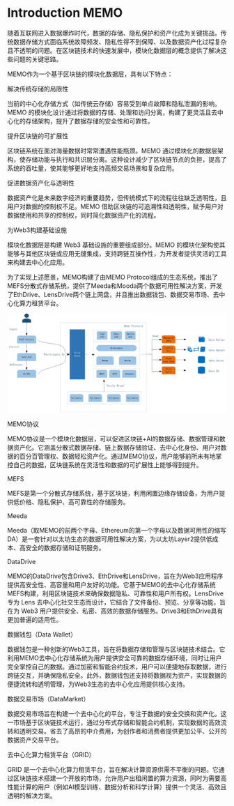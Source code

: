# Introduction MEMO

随着互联网进入数据爆炸时代，数据的存储、隐私保护和资产化成为关键挑战。传统数据存储方式面临系统故障频发、隐私性得不到保障、以及数据资产化过程复杂且不透明的问题。在区块链技术的快速发展中，模块化数据层的概念提供了解决这些问题的关键思路。

MEMO作为一个基于区块链的模块化数据层，具有以下特点：

解决传统存储的局限性

当前的中心化存储方式（如传统云存储）容易受到单点故障和隐私泄漏的影响。MEMO 的模块化设计通过将数据的存储、处理和访问分离，构建了更灵活且去中心化的存储架构，提升了数据存储的安全性和可靠性。

提升区块链的可扩展性

区块链系统在面对海量数据时常常遭遇性能瓶颈。MEMO 通过模块化的数据层架构，使存储功能与执行和共识层分离。这种设计减少了区块链节点的负担，提高了系统的吞吐量，使其能够更好地支持高频交易场景和复杂应用。

促进数据资产化与透明性

数据资产化是未来数字经济的重要趋势，但传统模式下的流程往往缺乏透明性，且用户对数据的控制权不足。MEMO 借助区块链的可追溯性和透明性，赋予用户对数据使用和共享的控制权，同时简化数据资产化的流程。

为Web3构建基础设施

模块化数据层是构建 Web3 基础设施的重要组成部分。MEMO 的模块化架构使其能够与其他区块链或应用无缝集成，支持跨链互操作性，为开发者提供灵活的工具来构建去中心化应用。

为了实现上述愿景，MEMO构建了由MEMO Protocol组成的生态系统，推出了MEFS分散式存储系统，提供了Meeda和Mooda两个数据可用性解决方案，开发了EthDrive、LensDrive两个链上网盘，并且推出数据钱包、数据交易市场、去中心化算力租赁平台。

<img src="../images/overview.png" title="" alt="" data-align="center">

MEMO协议

MEMO协议是一个模块化数据层，可以促进区块链+AI的数据存储、数据管理和数据资产化。它涵盖分散式数据存储、链上数据存储验证、去中心化身份、用户对数据的百分百管理权、数据轻松资产化。通过MEMO协议，用户能够前所未有地掌控自己的数据，区块链系统在灵活性和数据的可扩展性上能够得到提升。

MEFS

MEFS是第一个分散式存储系统，基于区块链，利用闲置边缘存储设备，为用户提供低价格、隐私保护、高可靠性的存储服务。

Meeda

Meeda（取MEMO的前两个字母、Ethereum的第一个字母以及数据可用性的缩写DA）是一套针对以太坊生态的数据可用性解决方案，为以太坊Layer2提供低成本、高安全的数据存储和证明服务。

DataDrive

MEMO的DataDrive包含Drive3、EthDrive和LensDrive，旨在为Web3应用程序提供高安全性、高容量和用户友好的功能。它基于MEMO的去中心化存储系统MEFS构建，利用区块链技术来确保数据隐私、可靠性和用户所有权。LensDrive专为 Lens 去中心化社交生态而设计，它结合了文件备份、预览、分享等功能，旨在为 Web3 用户提供安全、私密、高效的数据存储服务。Drive3和EthDrive具有更加普遍的适用性。

数据钱包（Data Wallet）

数据钱包是一种创新的Web3工具，旨在将数据存储和管理与区块链技术结合。它利用MEMO去中心化存储系统为用户提供安全可靠的数据存储环境，同时让用户完全掌控自己的数据。通过加密和智能合约技术，用户可以便捷地存取数据，进行跨链交互，并确保隐私安全。此外，数据钱包还支持将数据视为资产，实现数据的便捷流转和透明管理，为Web3生态的去中心化应用提供核心支持。

数据交易市场（DataMarket）

数据交易市场旨在构建一个去中心化的平台，专注于数据的安全交换和资产化。这一市场基于区块链技术运行，通过分布式存储和智能合约机制，实现数据的高效流转和透明交易。省去了高昂的中介费用，为创作者和消费者提供更加公平、公开的数据资产交易平台。

去中心化算力租赁平台（GRID）

GRID 是一个去中心化算力租赁平台，旨在解决计算资源供需不平衡的问题。它通过区块链技术搭建一个开放的市场，允许用户出租闲置的算力资源，同时为需要高性能计算的用户（例如AI模型训练、数据分析和科学计算）提供一个灵活、高效且透明的解决方案。
